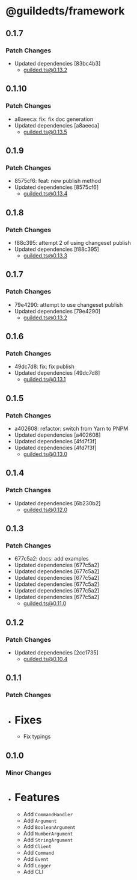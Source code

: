 # @guildedts/framework

## 0.1.7

### Patch Changes

-   Updated dependencies [83bc4b3]
    -   guilded.ts@0.13.2

## 0.1.10

### Patch Changes

-   a8aeeca: fix: fix doc generation
-   Updated dependencies [a8aeeca]
    -   guilded.ts@0.13.5

## 0.1.9

### Patch Changes

-   8575cf6: feat: new publish method
-   Updated dependencies [8575cf6]
    -   guilded.ts@0.13.4

## 0.1.8

### Patch Changes

-   f88c395: attempt 2 of using changeset publish
-   Updated dependencies [f88c395]
    -   guilded.ts@0.13.3

## 0.1.7

### Patch Changes

-   79e4290: attempt to use changeset publish
-   Updated dependencies [79e4290]
    -   guilded.ts@0.13.2

## 0.1.6

### Patch Changes

-   49dc7d8: fix: fix publish
-   Updated dependencies [49dc7d8]
    -   guilded.ts@0.13.1

## 0.1.5

### Patch Changes

-   a402608: refactor: switch from Yarn to PNPM
-   Updated dependencies [a402608]
-   Updated dependencies [4fd7f3f]
-   Updated dependencies [4fd7f3f]
    -   guilded.ts@0.13.0

## 0.1.4

### Patch Changes

-   Updated dependencies [6b230b2]
    -   guilded.ts@0.12.0

## 0.1.3

### Patch Changes

-   677c5a2: docs: add examples
-   Updated dependencies [677c5a2]
-   Updated dependencies [677c5a2]
-   Updated dependencies [677c5a2]
-   Updated dependencies [677c5a2]
-   Updated dependencies [677c5a2]
-   Updated dependencies [677c5a2]
    -   guilded.ts@0.11.0

## 0.1.2

### Patch Changes

-   Updated dependencies [2cc1735]
    -   guilded.ts@0.10.4

## 0.1.1

### Patch Changes

-   # Fixes

    -   Fix typings

## 0.1.0

### Minor Changes

-   # Features

    -   Add `CommandHandler`
    -   Add `Argument`
    -   Add `BooleanArgument`
    -   Add `NumberArgument`
    -   Add `StringArgument`
    -   Add `Client`
    -   Add `Command`
    -   Add `Event`
    -   Add `Logger`
    -   Add CLI
